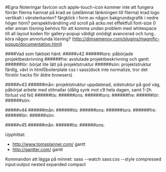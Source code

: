 #Egna Noteringar
favicon och apple-touch-icon kommer inte att fungera förrän filerna hamnat på krad.se (utelämnat länkningen till filerna)
krad logo vertikalt i vänsterkanten?
färgklick i form av någon bakgrundsgrafik i nedre höger hörn?
perspektivändring vid scroll på acko.net effektfull
font-size 0 eller annan lösning behövs för att komma undan problem med whitespace till all layout
koden för gallery-popup väldigt onödigt avancerad och tung.. köra någon annorlunda lösning? (http://dimsemenov.com/plugins/magnific-popup/documentation.html)


####Vad som faktiskt hänt:
#####v42
######tors:
påbörjade projektbeskrivning
######fre: 
avslutade projektbeskrivning och gantt
######lör: 
börjat lite lätt på projektstruktur
######sön: 
projektstruktur färdig, vävt in html5boilerplate css i sass(dock inte normalize, tror det förstör hacks för äldre browsers)

#####v43
######mån:
projektstruktur uppdaterad, sidstruktur på god väg, påbörjat arbete med stilmallar     (dålig synk mot c9 hela dagen, samt 1-2h förlust vid fel)
######tis:
######ons:
######tors:
######fre:
######lör:
######sön:

#####v44
######mån:
######tis:
######ons:
######tors:
######fre:
######lör:
######sön:

#####v45
######mån:
######tis:
######ons:


Upphittat:
* http://www.tomsplanner.com/     gantt
* http://gantter.com/             gantt

Kommandon att lägga på minnet:
sass --watch sass:css --style compressed
             input:output               nested
                                        expanded
                                        compact